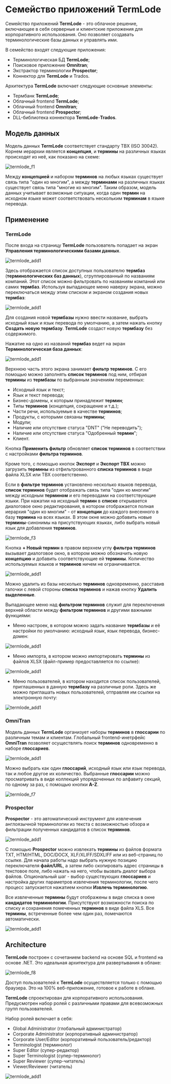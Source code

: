 # Семейство приложений TermLode

Семейство приложений **TermLode** - это облачное решение, включающее в себя серверные и клиентские приложения для корпоративного использования. Оно позволяет создавать терминологические базы данных и управлять ими.

В семейство входят следующие приложения:

- Терминологическая БД **TermLode**;
- Поисковое приложение **Omnitran**;
- Экстрактор терминологии **Prospector**;
- Коннектор для **TermLode** и Trados.

Архитектура **TermLode** включает следующие основные элементы:

- Термбанк **TermLode**;
- Облачный frontend **TermLode**;
- Облачный frontend **Omnitran**;
- Облачный frontend **Prospector**;
- DLL-библиотека коннектора **TermLode**-**Trados**.

## Модель данных

Модель данных **TermLode** соответствует стандарту TBX (ISO 30042). Корнем иерархии является **концепция**, и **термины** на различных языках происходят из неё, как показано на схеме:

![termlode_f1](termlode_f1.png)

Между **концепцией** и набором **терминов** на любых языках существует связь типа "один ко многим", а между **терминами** на различных языках существует связь типа "многие ко многим". Таким образом, модель данных учитывает возможные ситуации, когда один **термин** на исходном языке может соответствовать нескольким **терминам** в языке перевода.

## Применение

### TermLode

После входа на страницу **TermLode** пользователь попадает на экран **Управления терминологическими базами данных**.

![termlode_add1](termlode_add_1.png)

Здесь отображается список доступных пользователю **термбаз** (**терминологических баз данных**), сгруппированный по названиям компаний. Этот список можно фильтровать по названиям компаний или самих **термбаз**. Используя выпадающее меню наверху экрана, можно переключаться между этим списком и экраном создания новых **термбаз**: 

![termlode_add1](termlode_add_2.png)

Для создания новой **термбазы** нужно ввести название, выбрать исходный язык и язык перевода по умолчанию, а затем нажать кнопку **Создать новую термбазу**. **TermLode** создаст новую **термбазу** без содержимого.

Нажатие на одно из названий **термбаз** ведет на экран **Терминологическая база данных**:

![termlode_add1](termlode_add_3.png)

Верхнюю часть этого экрана занимает **фильтр терминов**. С его помощью можно заполнять **список терминов** под ним, отбирая **термины** из **термбазы** по выбранным значениям переменных:

- Исходный язык и текст;
- Язык и текст перевода;
- Бизнес-домены, к которым принадлежит **термин**;
- Типы **терминов** (концепция, сокращение и т.д.);
- Части речи, используемые в качестве **терминов**;
- Продукты, с которыми связаны **термины**;
- Модули;
- Наличие или отсутствие статуса "DNT" ("Не переводить");
- Наличие или отсутствие статуса "Одобренный **термин**";
- Клиент.

Кнопка **Применить фильтр** обновляет **список терминов** в соответствии с настройками **фильтра терминов**.

Кроме того, с помощью кнопок **Экспорт** и **Экспорт TBX** можно загрузить **термины** из отфильтрованного **списка терминов** в виде файла XLSX или TBX соответственно.

Если в **фильтре терминов** установлено несколько языков перевода, **список терминов** будет отображать связь типа "один ко многим" между исходным **термином** и его переводами на соответствующие языки. При нажатии на исходный **термин** в **списке** открывается диалоговое окно редактирования, в котором отображается полная иерархия "один ко многим" - от **концепции** до каждого внесенного в базу **термина** на всех языках. В этом окне можно добавить новые **термины**-синонимы на присутствующих языках, либо выбрать новый язык для добавления **терминов**.

![termlode_f3](termlode_f3.png)

Кнопка **+ Новый термин** в правом верхнем углу **фильтра терминов** вызывает диалоговое окно, в котором можно обозначить новую **концепцию** и добавить соответствующие ей **термины**. Количество используемых языков и **терминов** ничем не ограничивается.

![termlode_add1](termlode_add_7.png)

Можно удалить из базы несколько **терминов** одновременно, расставив галочки с левой стороны **списка терминов** и нажав кнопку **Удалить выделенные**.

Выпадающее меню над **фильтром терминов** служит для переключения верхней области между **фильтром терминов** и другими важными функциями:

- Меню настроек, в котором можно задать название **термбазы** и её настройки по умолчанию: исходный язык, язык перевода, бизнес-домен:

![termlode_add1](termlode_add_4.png)

- Меню импорта, в котором можно импортировать **термины** из файлов XLSX (файл-пример предоставляется по ссылке):

![termlode_add1](termlode_add_5.png)

- Меню пользователей, в котором находится список пользователей, приглашенных в данную **термбазу** на различные роли. Здесь же можно приглашать новых пользователей, отправляя им ссылки на электронную почту:

![termlode_add1](termlode_add_6.png)

### OmniTran

Модель данных **TermLode** организует наборы **терминов** в **глоссарии** по различным темам и клиентам. Глобальный frontend-инетрфейс **OmniTran** позволяет осуществлять поиск **терминов** одновременно в наборе **глоссариев**.

![termlode_add1](termlode_add_8.png)

Можно выбрать как один **глоссарий**, исходный язык или язык перевода, так и любое другое их количество. Выбранные **глоссарии** можно просматривать в виде коллекций упорядоченных по алфавиту секций, по одному за раз, с помощью кнопки **A-Z**.

![termlode_f7](termlode_f7.png)

### Prospector

**Prospector** - это автоматический инструмент для извлечения англоязычной терминологии из текста с возможностью обзора и фильтрации полученных кандидатов в список **терминов**.

![termlode_add1](termlode_add_9.png)

С помощью **Prospector** можно извлекать **термины** из файлов формата TXT, HTM/HTML, DOC/DOCX, XLF/XLIFF/SDXLIFF или из веб-страниц по ссылке. Для начала работы надо выбрать нужную позицию переключателя **файл/URL**, а затем либо скопировать адрес страницы в текстовое поле, либо нажать на него, чтобы вызвать диалог выбора файлов. Опциональный шаг - выбор существующих **глоссариев** и настройка других параметров извлечения терминологии, после чего процесс запускается нажатием кнопки **Извлечь терминологию**.

Все извлеченные **термины** будут отображены в виде списка в окне **кандидатов терминологии**. Присутствуют возможности поиска по списку и сохранения помеченных **терминов** в виде файла XLS. Все **термины**, встреченные более чем один раз, помечаются автоматически.

![termlode_add1](termlode_add_10.png)

## Architecture

**TermLode** построен с сочетанием backend на основе SQL и frontend на основе .NET. Это идеальная архитектура для развертывания в облаке:

![termlode_f8](termlode_f8.png)

Доступ пользователей к **TermLode** осуществляется только с помощью браузера. Это на 100% веб-приложение, готовое к работе в облаке.

**TermLode** спроектирован для корпоративного использования. Предусмотрен набор ролей с различными правами для всевозможных групп пользователей.

Набор ролей включает в себя:

- Global Administrator (глобальный администратор)
- Corporate Administrator (корпоративный администратор)
- Corporate User/Editor (корпоративный пользователь/редактор)
- Terminologist (терминолог)
- Super Editor (супер-редактор)
- Super Terminologist (супер-терминолог)
- Super Reviewer (супер-читатель)
- Viewer/Reviewer (читатель)

![termlode_add1](termlode_add_11.png)